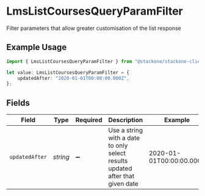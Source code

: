 # LmsListCoursesQueryParamFilter

Filter parameters that allow greater customisation of the list response

## Example Usage

```typescript
import { LmsListCoursesQueryParamFilter } from "@stackone/stackone-client-ts/sdk/models/operations";

let value: LmsListCoursesQueryParamFilter = {
    updatedAfter: "2020-01-01T00:00:00.000Z",
};
```

## Fields

| Field                                                                         | Type                                                                          | Required                                                                      | Description                                                                   | Example                                                                       |
| ----------------------------------------------------------------------------- | ----------------------------------------------------------------------------- | ----------------------------------------------------------------------------- | ----------------------------------------------------------------------------- | ----------------------------------------------------------------------------- |
| `updatedAfter`                                                                | *string*                                                                      | :heavy_minus_sign:                                                            | Use a string with a date to only select results updated after that given date | 2020-01-01T00:00:00.000Z                                                      |